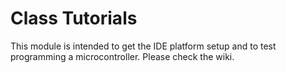 # Class Tutorials

This module is intended to get the IDE platform setup and to test programming a microcontroller. Please check the wiki.
